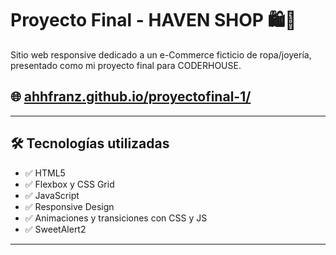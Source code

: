 # Proyecto Final - HAVEN SHOP 🛍️💍

Sitio web responsive dedicado a un e-Commerce ficticio de ropa/joyería, presentado como mi proyecto final para CODERHOUSE.

## 🌐 [ahhfranz.github.io/proyectofinal-1/](https://ahhfranz.github.io/proyectofinal-1/)

---

## 🛠 Tecnologías utilizadas

- ✅ HTML5
- ✅ Flexbox y CSS Grid
- ✅ JavaScript
- ✅ Responsive Design
- ✅ Animaciones y transiciones con CSS y JS
- ✅ SweetAlert2

---

